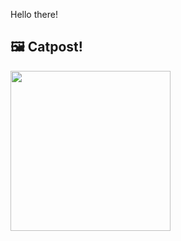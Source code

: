 Hello there!



## 🖼️ Catpost!

<sub>
    <img src="https://cdn2.thecatapi.com/images/d_5OtMEme.jpg" height="256">
</sub>

